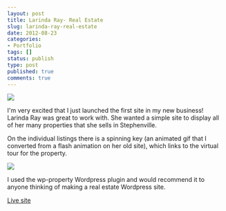 ```yaml
---
layout: post
title: Larinda Ray- Real Estate
slug: larinda-ray-real-estate
date: 2012-08-23
categories:
- Portfolio
tags: []
status: publish
type: post
published: true
comments: true
---
```


<img src="{{site.url}}/assets/uploads/2013/02/larindaray-real-estate-listings.png" />

I'm very excited that I just launched the first site in my new business! Larinda Ray was great to work with. She wanted a simple site to display all of her many properties that she sells in Stephenville.

On the individual listings there is a spinning key (an animated gif that I converted from a flash animation on her old site), which links to the virtual tour for the property.

<img src="{{site.url}}/assets/uploads/2013/02/larindaray-real-estate-listing.png" />

I used the wp-property Wordpress plugin and would recommend it to anyone thinking of making a real estate Wordpress site.

[Live site](http://www.larindaray.com/)
